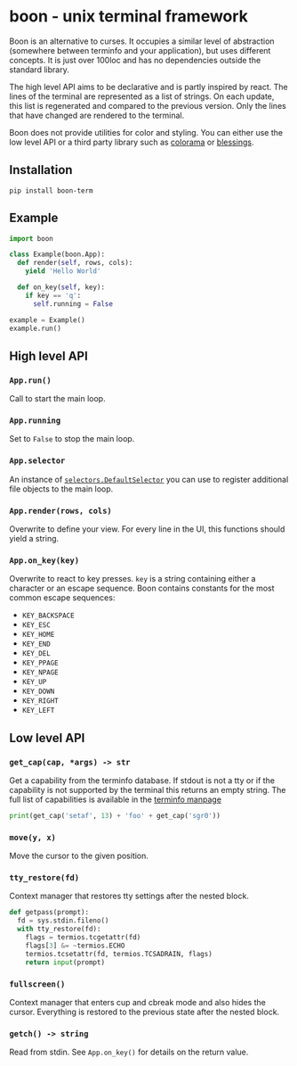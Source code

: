 # boon - unix terminal framework

Boon is an alternative to curses. It occupies a similar level of abstraction
(somewhere between terminfo and your application), but uses different concepts.
It is just over 100loc and has no dependencies outside the standard library.

The high level API aims to be declarative and is partly inspired by react. The
lines of the terminal are represented as a list of strings. On each update,
this list is regenerated and compared to the previous version. Only the lines
that have changed are rendered to the terminal.

Boon does not provide utilities for color and styling. You can either use the
low level API or a third party library such as
[colorama](https://github.com/tartley/colorama/) or
[blessings](https://github.com/erikrose/blessings/).

## Installation

```
pip install boon-term
```

## Example

```python
import boon

class Example(boon.App):
  def render(self, rows, cols):
    yield 'Hello World'

  def on_key(self, key):
    if key == 'q':
      self.running = False

example = Example()
example.run()
```


## High level API

### `App.run()`

Call to start the main loop.

### `App.running`

Set to `False` to stop the main loop.

### `App.selector`

An instance of
[`selectors.DefaultSelector`](https://docs.python.org/3/library/selectors.html#selectors.DefaultSelector)
you can use to register additional file objects to the main loop.

### `App.render(rows, cols)`

Overwrite to define your view. For every line in the UI, this functions should
yield a string.

### `App.on_key(key)`

Overwrite to react to key presses. `key` is a string containing either a
character or an escape sequence. Boon contains constants for the most common
escape sequences:

- `KEY_BACKSPACE`
- `KEY_ESC`
- `KEY_HOME`
- `KEY_END`
- `KEY_DEL`
- `KEY_PPAGE`
- `KEY_NPAGE`
- `KEY_UP`
- `KEY_DOWN`
- `KEY_RIGHT`
- `KEY_LEFT`


## Low level API

### `get_cap(cap, *args) -> str`

Get a capability from the terminfo database. If stdout is not a tty or if the
capability is not supported by the terminal this returns an empty string. The
full list of capabilities is available in the [terminfo
manpage](http://manpages.ubuntu.com/manpages/man5/terminfo.5.html)

```python
print(get_cap('setaf', 13) + 'foo' + get_cap('sgr0'))
```

### `move(y, x)`

Move the cursor to the given position.

### `tty_restore(fd)`

Context manager that restores tty settings after the nested block.

```python
def getpass(prompt):
  fd = sys.stdin.fileno()
  with tty_restore(fd):
    flags = termios.tcgetattr(fd)
    flags[3] &= ~termios.ECHO
    termios.tcsetattr(fd, termios.TCSADRAIN, flags)
    return input(prompt)
```

### `fullscreen()`

Context manager that enters cup and cbreak mode and also hides the cursor.
Everything is restored to the previous state after the nested block.

### `getch() -> string`

Read from stdin. See `App.on_key()` for details on the return value.

